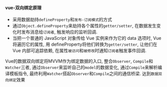 #### vue-双向绑定原理
- 采用数据劫持`defineProperty`和`发布-订阅模式`的方式
- 通过`Object.defineProperty`来劫持各个属性的`getter/setter`, 在数据发生变化时发布消息给`订阅者`, 触发响应的监听回调.
- 当把一个普通的 JavaScript 对象传给 Vue 实例来作为它的 data 选项时, Vue 将遍历它的属性, 用 defineProperty将他们转换为`getter/setter`, 让他们在Vue 内部可追踪依赖, 在属性`被访问`和`被修改`时通知`订阅者`触发事件回调.

Vue的数据双向绑定将MVVM作为绑定数据的入口, 整合`Observer`, `Compile`和`Watcher`三者, 通过`Observer`来监听自己的`model`的数据变化, 通过`Compile`来解析编译模板指令, 最终利用`Watcher`搭起`Observer`和`Compile`之间的通信桥梁. 达到`数据双向绑定`效果